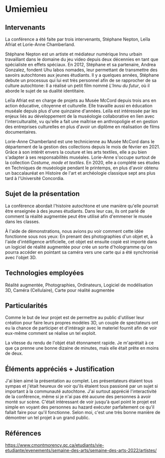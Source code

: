 # Umiemieu

## Intervenants
La conférence a été faite par trois intervenants, Stéphane Nepton, Leïla Afriat et Lorie-Anne Chamberland. 

Stéphane Nepton est un artiste et médiateur numérique Innu urbain travaillant dans le domaine du jeu video depuis deux décennies en tant que spécialiste en effets spéciaux. En 2012, Stéphane et sa partenaire, Andrea Gonzalez, fondent Uhu labos nomades, leur permettant de transmettre des savoirs autochtones aux jeunes étudiants. Il y a quelques années, Stéphane debute un processus qui lui est très personnel afin de se rapprocher de sa culture autochtone: Il a réalisé un petit film nommé *L'Innu du futur*, où il aborde le sujet de sa dualité identitaire.

Leïla Afriat est en charge de projets au Musée McCord depuis trois ans en action éducative, citoyenne et culturelle. Elle travaille aussi en éducation muséale depuis plus d'une quinzaine d'années. Leïla est intéressée par les enjeux liés au développement de la muséologie collaborative en lien avec l'interculturalité, vu qu'elle a fait une maîtrise en anthropoligie et en gestion des entreprises culturelles en plus d'avoir un diplôme en réalisation de films documentaires.

Lorie-Anne Chamberland est une technicienne au Musée McCord dans le département de la gestion des collections depuis le mois de février en 2021. Grâce à son intérêt envers la couture et les arts textiles, elle a pu bien s'adapter à ses responsabilités muséales. Lorie-Anne s'occupe surtout de la collection *Costume, mode et textiles*. En 2020, elle a complété ses études en Techniques de muséologie pendant le printemps, en plus d'avoir obtenu un baccalauréat en Histoire de l'art et archéologie classique sept ans plus tard à l'Université Concordia.

## Sujet de la présentation
La conférence abordait l'histoire autochtone et une manière qu'elle pourrait être enseignée à des jeunes étudiants. Dans leur cas, ils ont parlé de comment la réalité augmentée peut être utilisé afin d'emmener le musée dans les classes. 

À l'aide de démonstrations, nous avions pu voir comment cette idée fonctionne sous nos yeux: En prenant des photographies d'un objet et, à l'aide d'intélligence artificielle, cet objet est ensuite copié est importé dans un logiciel de réalité augmentée pour crée un sorte d'hologramme qu'on pourra accéder en pointant sa caméra vers une carte qui a été synchronisé avec l'objet 3D.

## Technologies employées
Réalité augmentée, Photographies, Ordinateurs, Logiciel de modélisation 3D, Caméra (Cellulaire), Carte pour réalité augmentée

## Particularités 
Comme le but de leur projet est de permettre au public d'utiliser leur création pour faire leurs propres modèles 3D, un couple de spectateurs ont eu la chance de participer et d'intéragir avec le materiel fournit afin de voir eux-même comment se réalise un tel exploit. 

La vitesse du rendu de l'objet était étonnament rapide. Je m'aprètait à ce que ça prenne une bonne dizaine de minutes, mais elle était prête en moins de deux.

## Éléments appréciés + Justification
J'ai bien aimé la présentation au complet. Les présentateurs étaient tous sympas et j'était heureux de voir qu'ils étaient tous passioné par un sujet si important à la communauté autochtone. J'ai surtout apprécié l'interactivité de la conférence, même si je n'ai pas été aucune des personnes à avoir monté sur scène. C'était intéressant de voir jusqu'à quel point le projet est simple en voyant des personnes au hazard exécuter parfaitement ce qu'il fallait faire pour qu'il fonctionne. Selon moi, c'est une très bonne manière de démontrer un tel projet à un grand public.

## Références
https://www.cmontmorency.qc.ca/etudiants/vie-etudiante/evenements/semaine-des-arts/semaine-des-arts-2022/artistes/
